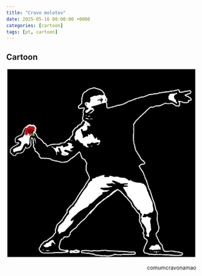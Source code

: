 ```yaml
---
title: "Cravo molotov"
date: 2025-05-16 08:00:00 +0000
categories: [cartoon]
tags: [pt, cartoon]
---
```


## Cartoon

![cravo_molotov](/assets/images/cravo_molotov.png)
<p style="text-align:right">comumcravonamao</p>


